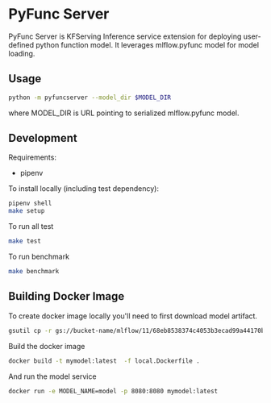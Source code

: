 # PyFunc Server

PyFunc Server is KFServing Inference service extension for deploying user-defined python function model.
It leverages mlflow.pyfunc model for model loading.

## Usage

```bash
python -m pyfuncserver --model_dir $MODEL_DIR
```

where MODEL_DIR is URL pointing to serialized mlflow.pyfunc model.

## Development

Requirements:

- pipenv

To install locally (including test dependency):

```bash
pipenv shell
make setup
```

To run all test

```bash
make test
```

To run benchmark
```bash
make benchmark
```

## Building Docker Image

To create docker image locally you'll need to first download model artifact.

```bash
gsutil cp -r gs://bucket-name/mlflow/11/68eb8538374c4053b3ecad99a44170bd/artifacts/model .
```

Build the docker image

```bash
docker build -t mymodel:latest  -f local.Dockerfile .
```

And run the model service

```bash
docker run -e MODEL_NAME=model -p 8080:8080 mymodel:latest
```

